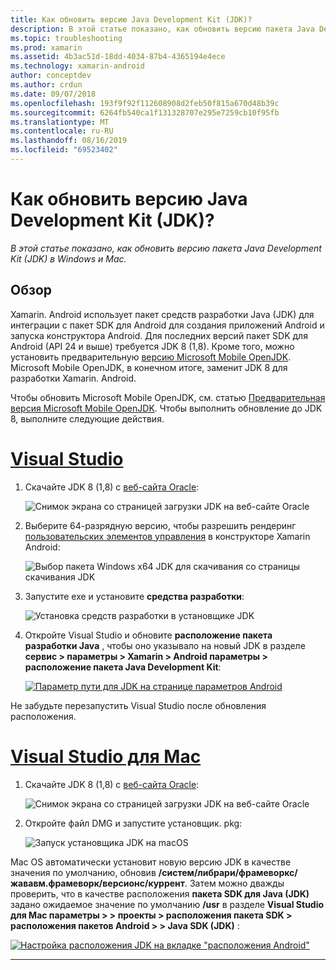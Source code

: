 ```yaml
---
title: Как обновить версию Java Development Kit (JDK)?
description: В этой статье показано, как обновить версию пакета Java Development Kit (JDK) в Windows и Mac.
ms.topic: troubleshooting
ms.prod: xamarin
ms.assetid: 4b3ac51d-18dd-4034-87b4-4365194e4ece
ms.technology: xamarin-android
author: conceptdev
ms.author: crdun
ms.date: 09/07/2018
ms.openlocfilehash: 193f9f92f112608908d2feb50f815a670d48b39c
ms.sourcegitcommit: 6264fb540ca1f131328707e295e7259cb10f95fb
ms.translationtype: MT
ms.contentlocale: ru-RU
ms.lasthandoff: 08/16/2019
ms.locfileid: "69523402"
---
```

# <a name="how-do-i-update-the-java-development-kit-jdk-version"></a>Как обновить версию Java Development Kit (JDK)?

_В этой статье показано, как обновить версию пакета Java Development Kit (JDK) в Windows и Mac._

## <a name="overview"></a>Обзор

Xamarin. Android использует пакет средств разработки Java (JDK) для интеграции с пакет SDK для Android для создания приложений Android и запуска конструктора Android. Для последних версий пакет SDK для Android (API 24 и выше) требуется JDK 8 (1,8). Кроме того, можно установить предварительную [версию Microsoft Mobile OpenJDK](~/android/get-started/installation/openjdk.md). Microsoft Mobile OpenJDK, в конечном итоге, заменит JDK 8 для разработки Xamarin. Android.

Чтобы обновить Microsoft Mobile OpenJDK, см. статью [Предварительная версия Microsoft Mobile OpenJDK](~/android/get-started/installation/openjdk.md). Чтобы выполнить обновление до JDK 8, выполните следующие действия.

# <a name="visual-studiotabwindows"></a>[Visual Studio](#tab/windows)

1. Скачайте JDK 8 (1,8) с [веб-сайта Oracle](https://www.oracle.com/technetwork/java/javase/downloads/index.html):

    ![Снимок экрана со страницей загрузки JDK на веб-сайте Oracle](update-jdk-images/image1.png)

2. Выберите 64-разрядную версию, чтобы разрешить рендеринг [пользовательских элементов управления](https://github.com/xamarin/release-notes-archive/blob/master/release-notes/vs/xamarin.vs_4/xamarin.vs_4.2/index.md#androiddesignercustomcontrols) в конструкторе Xamarin Android:

    ![Выбор пакета Windows x64 JDK для скачивания со страницы скачивания JDK](update-jdk-images/image2.png)

3. Запустите exe и установите **средства разработки**:

    ![Установка средств разработки в установщике JDK](update-jdk-images/image3.png)

4. Откройте Visual Studio и обновите **расположение пакета разработки Java** , чтобы оно указывало на новый JDK в разделе **сервис > параметры > Xamarin > Android параметры > расположение пакета Java Development Kit**:

    [![Параметр пути для JDK на странице параметров Android](update-jdk-images/image4-sml.png)](update-jdk-images/image4.png#lightbox)

Не забудьте перезапустить Visual Studio после обновления расположения.

# <a name="visual-studio-for-mactabmacos"></a>[Visual Studio для Mac](#tab/macos)

1. Скачайте JDK 8 (1,8) с [веб-сайта Oracle](https://www.oracle.com/technetwork/java/javase/downloads/index.html):

    ![Снимок экрана со страницей загрузки JDK на веб-сайте Oracle](update-jdk-images/image1.png)

2. Откройте файл DMG и запустите установщик. pkg:

    ![Запуск установщика JDK на macOS](update-jdk-images/image5.png)

Mac OS автоматически установит новую версию JDK в качестве значения по умолчанию, обновив **/систем/либрари/фрамеворкс/жававм.фрамеворк/версионс/куррент**. Затем можно дважды проверить, что в качестве расположения **пакета SDK для Java (JDK)** задано ожидаемое значение по умолчанию **/usr** в разделе **Visual Studio для Mac параметры > > проекты > расположения пакета SDK > расположения пакетов Android > > Java SDK (JDK)** :

[![Настройка расположения JDK на вкладке "расположения Android"](update-jdk-images/image6-sml.png)](update-jdk-images/image6.png#lightbox)

-----

